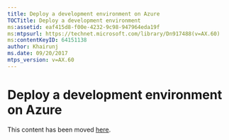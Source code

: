 ```yaml
---
title: Deploy a development environment on Azure
TOCTitle: Deploy a development environment
ms:assetid: eaf415d8-f00e-4232-9c98-947964eda19f
ms:mtpsurl: https://technet.microsoft.com/library/Dn917488(v=AX.60)
ms:contentKeyID: 64151138
author: Khairunj
ms.date: 09/20/2017
mtps_version: v=AX.60
---
```


# Deploy a development environment on Azure 


This content has been moved [here](https://go.microsoft.com/fwlink/?linkid=858572).

  


